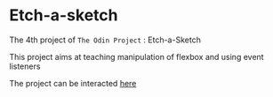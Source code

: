 # Etch-a-sketch
The 4th project of `The Odin Project` : Etch-a-Sketch 

This project aims at teaching manipulation of flexbox and using event listeners

The project can be interacted [here](https://altchemist.github.io/H-A-Sketch/)
